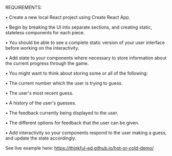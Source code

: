REQUIREMENTS:

• Create a new local React project using Create React App.

• Begin by breaking the UI into separate sections, and creating static, stateless components for each piece.

• You should be able to see a complete static version of your user interface before working on the interactivity.

• Add state to your components where necessary to store information about the current progress through the game.

• You might want to think about storing some or all of the following:

  • The current number which the user is trying to guess.
  
  • The user's most recent guess.
  
  • A history of the user's guesses.
  
  • The feedback currently being displayed to the user.
  
  • The different options for feedback that the user can be given.
  
• Add interactivity so your components respond to the user making a guess, and update the state accordingly.

See live example here: https://thinkful-ed.github.io/hot-or-cold-demo/
